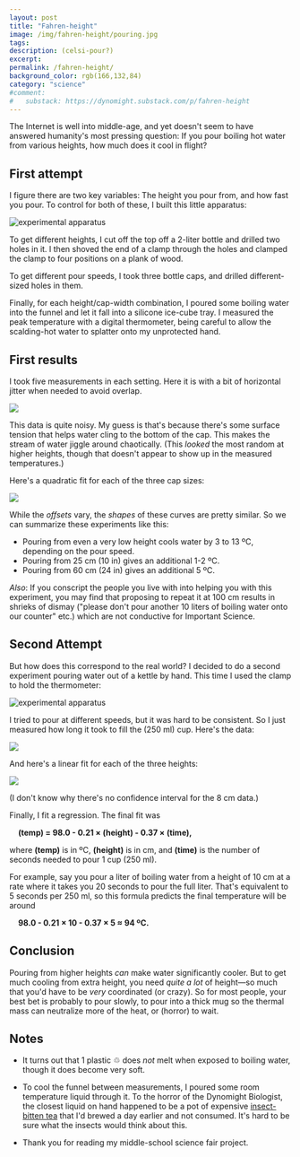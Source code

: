 ```yaml
---
layout: post
title: "Fahren-height"
image: /img/fahren-height/pouring.jpg
tags: 
description: (celsi-pour?)
excerpt: 
permalink: /fahren-height/
background_color: rgb(166,132,84)
category: "science"
#comment:
#   substack: https://dynomight.substack.com/p/fahren-height
---
```


The Internet is well into middle-age, and yet doesn't seem to have answered humanity's most pressing question: If you pour boiling hot water from various heights, how much does it cool in flight?

## First attempt

I figure there are two key variables: The height you pour from, and how fast you pour. To control for both of these, I built this little apparatus:

![experimental apparatus](/img/fahren-height/apparatus1.svg)

To get different heights, I cut off the top off a 2-liter bottle and drilled two holes in it. I then shoved the end of a clamp through the holes and clamped the clamp to four positions on a plank of wood.

To get different pour speeds, I took three bottle caps, and drilled different-sized holes in them.

Finally, for each height/cap-width combination, I poured some boiling water into the funnel and let it fall into a silicone ice-cube tray. I measured the peak temperature with a digital thermometer, being careful to allow the scalding-hot water to splatter onto my unprotected hand.
## First results
I took five measurements in each setting. Here it is with a bit of horizontal jitter when needed to avoid overlap.

![](/img/fahren-height/experiment_data.svg)

This data is quite noisy. My guess is that's because there's some surface tension that helps water cling to the bottom of the cap. This makes the stream of water jiggle around chaotically. (This *looked* the most random at higher heights, though that doesn't appear to show up in the measured temperatures.)

Here's a quadratic fit for each of the three cap sizes:

![](/img/fahren-height/experiment_nolabs.svg)

While the *offsets* vary, the *shapes* of these curves are pretty similar. So we can summarize these experiments like this:
* Pouring from even a very low height cools water by 3 to 13 ºC, depending on the pour speed.
* Pouring from 25 cm (10 in) gives an additional 1-2 ºC.
* Pouring from 60 cm (24 in) gives an additional 5 ºC.

*Also*: If you conscript the people you live with into helping you with this experiment, you may find that proposing to repeat it at 100 cm results in shrieks of dismay ("please don't pour another 10 liters of boiling water onto our counter" etc.) which are not conductive for Important Science.

## Second Attempt

But how does this correspond to the real world? I decided to do a second experiment pouring water out of a kettle by hand. This time I used the clamp to hold the thermometer:

![experimental apparatus](/img/fahren-height/apparatus2.svg)

I tried to pour at different speeds, but it was hard to be consistent. So I just measured how long it took to fill the (250 ml) cup. Here's the data:

![](/img/fahren-height/hand-experiment_dataonly.svg)

And here's a linear fit for each of the three heights:

![](/img/fahren-height/hand-experiment_fit.svg)

(I don't know why there's no confidence interval for the 8 cm data.)

Finally, I fit a regression. The final fit was

&nbsp;&nbsp;&nbsp;&nbsp;**(temp) = 98.0 - 0.21 × (height) - 0.37 × (time),**

where **(temp)** is in ºC, **(height)** is in cm, and **(time)** is the number of seconds needed to pour 1 cup (250 ml).

For example, say you pour a liter of boiling water from a height of 10 cm at a rate where it takes you 20 seconds to pour the full liter. That's equivalent to 5 seconds per 250 ml, so this formula predicts the final temperature will be around

&nbsp;&nbsp;&nbsp;&nbsp;**98.0 - 0.21 × 10 - 0.37 × 5 ≈ 94 ºC.**

## Conclusion

Pouring from higher heights *can* make water significantly cooler. But to get much cooling from extra height, you need *quite a lot* of height—so much that you'd have to be *very* coordinated (or crazy). So for most people, your best bet is probably to pour slowly, to pour into a thick mug so the thermal mass can neutralize more of the heat, or (horror) to wait.

## Notes

* It turns out that 1 plastic ♲ does *not* melt when exposed to boiling water, though it does become very soft.

* To cool the funnel between measurements, I poured some room temperature liquid through it. To the horror of the Dynomight Biologist, the closest liquid on hand happened to be a pot of expensive [insect-bitten tea](/thanks-3/#:~:text=tea) that I'd brewed a day earlier and not consumed. It's hard to be sure what the insects would think about this.

* Thank you for reading my middle-school science fair project.